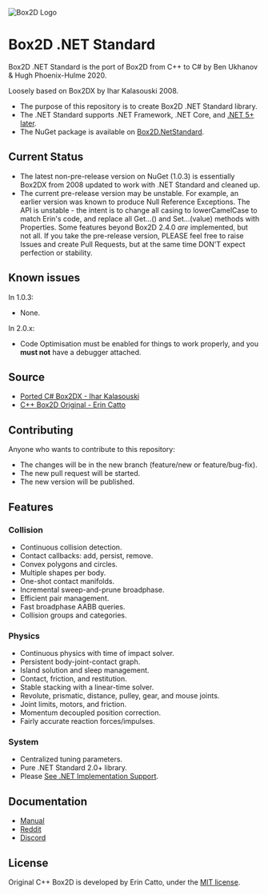 ![Box2D Logo](https://box2d.org/images/logo.svg)

# Box2D .NET Standard 

Box2D .NET Standard is the port of Box2D from C++ to C# by Ben Ukhanov & Hugh Phoenix-Hulme 2020.

Loosely based on Box2DX by Ihar Kalasouski 2008.

- The purpose of this repository is to create Box2D .NET Standard library.
- The .NET Standard supports .NET Framework, .NET Core, and [.NET 5+ later](https://medium.com/capgemini-dynamics-365-team/future-of-net-net-5-microsoft-build-2019-from-a-net-developer-point-of-view-7a1158fb0691).
- The NuGet package is available on [Box2D.NetStandard](https://www.nuget.org/packages/Box2D.NetStandard/).

## Current Status

- The latest non-pre-release version on NuGet (1.0.3) is essentially Box2DX from 2008 updated to work with .NET Standard and cleaned up.
- The current pre-release version may be unstable. For example, an earlier version was known to produce Null Reference Exceptions. The API is unstable - the intent is to change all casing to lowerCamelCase to match Erin's code, and replace all Get...() and Set...(value) methods with Properties. Some features beyond Box2D 2.4.0 _are_ implemented, but not all.
If you take the pre-release version, PLEASE feel free to raise Issues and create Pull Requests, but at the same time DON'T expect perfection or stability.

## Known issues

In 1.0.3:
- None.

In 2.0.x:
- Code Optimisation must be enabled for things to work properly, and you **must not** have a debugger attached.

## Source

- [Ported C# Box2DX - Ihar Kalasouski](https://code.google.com/archive/p/box2dx/)
- [C++ Box2D Original - Erin Catto](https://github.com/erincatto/box2d)

## Contributing

Anyone who wants to contribute to this repository:
- The changes will be in the new branch (feature/new or feature/bug-fix).
- The new pull request will be started.
- The new version will be published.

## Features

### Collision
- Continuous collision detection.
- Contact callbacks: add, persist, remove.
- Convex polygons and circles.
- Multiple shapes per body.
- One-shot contact manifolds.
- Incremental sweep-and-prune broadphase.
- Efficient pair management.
- Fast broadphase AABB queries.
- Collision groups and categories.

### Physics
- Continuous physics with time of impact solver.
- Persistent body-joint-contact graph.
- Island solution and sleep management.
- Contact, friction, and restitution.
- Stable stacking with a linear-time solver.
- Revolute, prismatic, distance, pulley, gear, and mouse joints.
- Joint limits, motors, and friction.
- Momentum decoupled position correction.
- Fairly accurate reaction forces/impulses.

### System
- Centralized tuning parameters.
- Pure .NET Standard 2.0+ library.
- Please [See .NET Implementation Support](https://docs.microsoft.com/en-us/dotnet/standard/net-standard).

## Documentation
- [Manual](https://box2d.org/documentation/)
- [Reddit](https://www.reddit.com/r/box2d/)
- [Discord](https://discord.gg/NKYgCBP)

## License
Original C++ Box2D is developed by Erin Catto, under the [MIT license](https://en.wikipedia.org/wiki/MIT_License).
